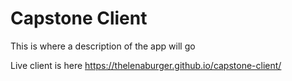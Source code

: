 # Capstone Client

This is where a description of the app will go

Live client is here
https://thelenaburger.github.io/capstone-client/
